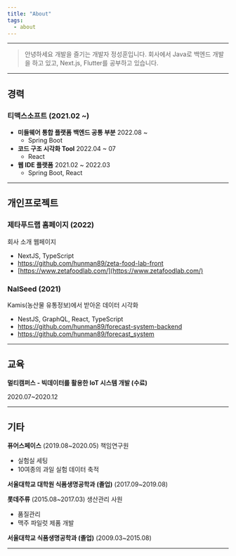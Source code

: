 ```yaml
---
title: "About"
tags:
  - about
---
```


---

> 안녕하세요 개발을 즐기는 개발자 정성훈입니다.
> 회사에서 Java로 백엔드 개발을 하고 있고,
> Next.js, Flutter를 공부하고 있습니다.

---

## 경력

### 티맥스소프트 (2021.02 ~)

- **미들웨어 통합 플랫폼 백엔드 공통 부분** 2022.08 ~
  - Spring Boot
- **코드 구조 시각화 Tool** 2022.04 ~ 07
  - React
- **웹 IDE 플랫폼** 2021.02 ~ 2022.03
  - Spring Boot, React

---

## 개인프로젝트

### 제타푸드랩 홈페이지 (2022)

회사 소개 웹페이지

- NextJS, TypeScript
- https://github.com/hunman89/zeta-food-lab-front
- [https://www.zetafoodlab.com/](https://www.zetafoodlab.com/)

### **NalSeed (2021)**

Kamis(농산물 유통정보)에서 받아온 데이터 시각화

- NestJS, GraphQL, React, TypeScript
- https://github.com/hunman89/forecast-system-backend
- https://github.com/hunman89/forecast_system

---

## 교육

**멀티캠퍼스 - 빅데이터를 활용한 IoT 시스템 개발 (수료)**

2020.07~2020.12

---

## 기타

**퓨어스페이스** (2019.08~2020.05)
책임연구원

- 실험실 세팅
- 10여종의 과일 실험 데이터 축적

**서울대학교 대학원 식품생명공학과 (졸업)** (2017.09~2019.08)

**롯데주류** (2015.08~2017.03)
생산관리 사원

- 품질관리
- 맥주 파일럿 제품 개발

**서울대학교 식품생명공학과 (졸업)** (2009.03~2015.08)

---
